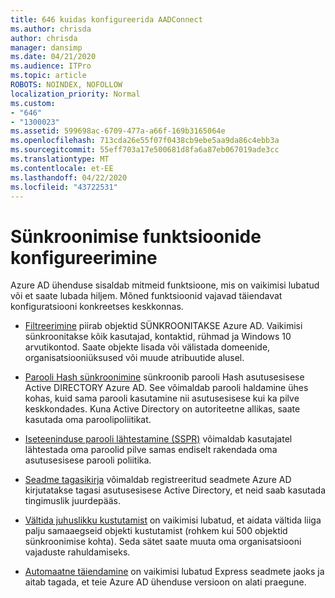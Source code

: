 ```yaml
---
title: 646 kuidas konfigureerida AADConnect
ms.author: chrisda
author: chrisda
manager: dansimp
ms.date: 04/21/2020
ms.audience: ITPro
ms.topic: article
ROBOTS: NOINDEX, NOFOLLOW
localization_priority: Normal
ms.custom:
- "646"
- "1300023"
ms.assetid: 599698ac-6709-477a-a66f-169b3165064e
ms.openlocfilehash: 713cda26e55f07f0438cb9ebe5aa9da86c4ebb3a
ms.sourcegitcommit: 55eff703a17e500681d8fa6a87eb067019ade3cc
ms.translationtype: MT
ms.contentlocale: et-EE
ms.lasthandoff: 04/22/2020
ms.locfileid: "43722531"
---
```

# <a name="configure-sync-features"></a>Sünkroonimise funktsioonide konfigureerimine

Azure AD ühenduse sisaldab mitmeid funktsioone, mis on vaikimisi lubatud või et saate lubada hiljem. Mõned funktsioonid vajavad täiendavat konfiguratsiooni konkreetses keskkonnas.

- [Filtreerimine](https://docs.microsoft.com/azure/active-directory/connect/active-directory-aadconnectsync-configure-filtering) piirab objektid SÜNKROONITAKSE Azure AD. Vaikimisi sünkroonitakse kõik kasutajad, kontaktid, rühmad ja Windows 10 arvutikontod. Saate objekte lisada või välistada domeenide, organisatsiooniüksused või muude atribuutide alusel.

- [Parooli Hash sünkroonimine](https://docs.microsoft.com/azure/active-directory/connect/active-directory-aadconnectsync-implement-password-hash-synchronization) sünkroonib parooli Hash asutusesisese Active DIRECTORY Azure AD. See võimaldab parooli haldamine ühes kohas, kuid sama parooli kasutamine nii asutusesisese kui ka pilve keskkondades. Kuna Active Directory on autoriteetne allikas, saate kasutada oma paroolipoliitikat.

- [Iseteeninduse parooli lähtestamine (SSPR)](https://docs.microsoft.com/azure/active-directory/authentication/quickstart-sspr) võimaldab kasutajatel lähtestada oma paroolid pilve samas endiselt rakendada oma asutusesisese parooli poliitika.

- [Seadme tagasikirja](https://docs.microsoft.com/azure/active-directory/connect/active-directory-aadconnect-feature-device-writeback) võimaldab registreeritud seadmete Azure AD kirjutatakse tagasi asutusesisese Active Directory, et neid saab kasutada tingimuslik juurdepääs.

- [Vältida juhuslikku kustutamist](https://docs.microsoft.com/azure/active-directory/connect/active-directory-aadconnectsync-feature-prevent-accidental-deletes) on vaikimisi lubatud, et aidata vältida liiga palju samaaegseid objekti kustutamist (rohkem kui 500 objektid sünkroonimise kohta). Seda sätet saate muuta oma organisatsiooni vajaduste rahuldamiseks.

- [Automaatne täiendamine](https://docs.microsoft.com/azure/active-directory/connect/active-directory-aadconnect-feature-automatic-upgrade) on vaikimisi lubatud Express seadmete jaoks ja aitab tagada, et teie Azure AD ühenduse versioon on alati praegune.
